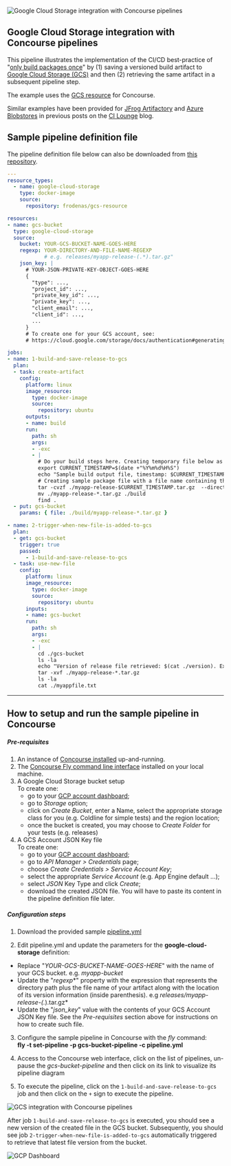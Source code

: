 ![Google Cloud Storage integration with Concourse pipelines](https://raw.githubusercontent.com/pivotalservices/concourse-pipeline-samples/master/common/images/concourse-and-gcs.png)

## Google Cloud Storage integration with Concourse pipelines


This pipeline illustrates the implementation of the CI/CD best-practice of "[only build packages once](https://continuousdelivery.com/implementing/patterns/)" by (1) saving a versioned build artifact to [Google Cloud Storage (GCS)](https://cloud.google.com/storage/) and then (2) retrieving the same artifact in a subsequent pipeline step.

The example uses the [GCS resource](https://github.com/frodenas/gcs-resource) for Concourse.  

Similar examples have been provided for [JFrog Artifactory](http://lmpsilva.typepad.com/cilounge/2016/11/artifactory-integration-with-concourse-pipelines.html) and [Azure Blobstores](http://lmpsilva.typepad.com/cilounge/2016/12/test.html) in previous posts on the [CI Lounge](http://lmpsilva.typepad.com/cilounge/) blog.  

## Sample pipeline definition file

The pipeline definition file below can also be downloaded from [this repository](https://github.com/pivotalservices/concourse-pipeline-samples/blob/master/google-cloud-storage-integration/pipeline.yml).


``` yaml
---
resource_types:
  - name: google-cloud-storage
    type: docker-image
    source:
      repository: frodenas/gcs-resource

resources:
- name: gcs-bucket
  type: google-cloud-storage
  source:
    bucket: YOUR-GCS-BUCKET-NAME-GOES-HERE
    regexp: YOUR-DIRECTORY-AND-FILE-NAME-REGEXP
            # e.g. releases/myapp-release-(.*).tar.gz"
    json_key: |
      # YOUR-JSON-PRIVATE-KEY-OBJECT-GOES-HERE
      {
        "type": ...,
        "project_id": ...,
        "private_key_id": ...,
        "private_key": ...,
        "client_email": ...,
        "client_id": ...,
        ...
      }
      # To create one for your GCS account, see:
      # https://cloud.google.com/storage/docs/authentication#generating-a-private-key

jobs:
- name: 1-build-and-save-release-to-gcs
  plan:
  - task: create-artifact
    config:
      platform: linux
      image_resource:
        type: docker-image
        source:
          repository: ubuntu
      outputs:
      - name: build
      run:
        path: sh
        args:
        - -exc
        - |
          # Do your build steps here. Creating temporary file below as a sample:
          export CURRENT_TIMESTAMP=$(date +"%Y%m%d%H%S")
          echo "Sample build output file, timestamp: $CURRENT_TIMESTAMP" > ./build/myappfile.txt
          # Creating sample package file with a file name containing the new version number
          tar -cvzf ./myapp-release-$CURRENT_TIMESTAMP.tar.gz  --directory=./build .
          mv ./myapp-release-*.tar.gz ./build
          find .
  - put: gcs-bucket
    params: { file: ./build/myapp-release-*.tar.gz }

- name: 2-trigger-when-new-file-is-added-to-gcs
  plan:
  - get: gcs-bucket
    trigger: true
    passed:
      - 1-build-and-save-release-to-gcs
  - task: use-new-file
    config:
      platform: linux
      image_resource:
        type: docker-image
        source:
          repository: ubuntu
      inputs:
      - name: gcs-bucket
      run:
        path: sh
        args:
        - -exc
        - |
          cd ./gcs-bucket
          ls -la
          echo "Version of release file retrieved: $(cat ./version). Extracting release file..."
          tar -xvf ./myapp-release-*.tar.gz
          ls -la
          cat ./myappfile.txt

```

---

## How to setup and run the sample pipeline in Concourse

##### Pre-requisites

1. An instance of [Concourse installed](http://concourse.ci/installing.html) up-and-running.  
1. The [Concourse Fly command line interface](http://concourse.ci/fly-cli.html) installed on your local machine.  
1. A Google Cloud Storage bucket setup  
   To create one:  
   - go to your [GCP account dashboard](https://console.cloud.google.com/home/dashboard);  
   - go to *Storage* option;  
   - click on *Create Bucket*, enter a Name, select the appropriate storage class for you (e.g. Coldline for simple tests) and the region location;   
   - once the bucket is created, you may choose to *Create Folder* for your tests (e.g. releases)       
1. A GCS Account JSON Key file  
   To create one:  
   - go to your [GCP account dashboard](https://console.cloud.google.com/home/dashboard);  
   - go to *API Manager > Credentials* page;  
   - choose *Create Credentials > Service Account Key*;  
   - select the appropriate *Service Account* (e.g. App Engine default ...);  
   - select *JSON* Key Type and click *Create*;  
   - download the created JSON file. You will have to paste its content in the pipeline definition file later.  


##### Configuration steps
1. Download the provided sample [pipeline.yml](https://github.com/pivotalservices/concourse-pipeline-samples/blob/master/google-cloud-storage-integration/pipeline.yml)  

2. Edit pipeline.yml and update the parameters for the **google-cloud-storage** definition:  
  * Replace "*YOUR-GCS-BUCKET-NAME-GOES-HERE*" with the name of your GCS bucket. e.g. *myapp-bucket*  
  * Update the "*regexp**" property with the expression that represents the directory path plus the file name of your artifact along with the location of its version information (inside parenthesis). e.g  *releases/myapp-release-(.*).tar.gz*  
  * Update the "*json_key*" value with the contents of your GCS Account JSON Key file. See the _Pre-requisites_ section above for instructions on how to create such file.  


3. Configure the sample pipeline in Concourse with the *fly* command:  
   __fly -t <your-concourse-alias> set-pipeline -p gcs-bucket-pipeline -c pipeline.yml__  

4. Access to the Concourse web interface, click on the list of pipelines, un-pause the *gcs-bucket-pipeline* and then click on its link to visualize its pipeline diagram  

5. To execute the pipeline, click on the ```1-build-and-save-release-to-gcs``` job and then click on the ```+``` sign to execute the pipeline.


![GCS integration with Concourse pipelines](https://raw.githubusercontent.com/pivotalservices/concourse-pipeline-samples/master/common/images/google-cloud-storage-pipeline1.jpg)


After job ```1-build-and-save-release-to-gcs``` is executed, you should see a new version of the created file in the GCS bucket. Subsequently, you should see job ```2-trigger-when-new-file-is-added-to-gcs``` automatically triggered to retrieve that latest file version from the bucket.


![GCP Dashboard](https://raw.githubusercontent.com/pivotalservices/concourse-pipeline-samples/master/common/images/gcp-dashboard.jpg)
